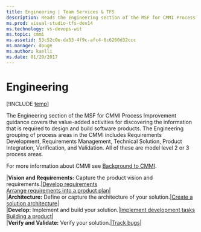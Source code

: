 ```yaml
---
title: Engineering | Team Services & TFS
description: Reads the Engineering section of the MSF for CMMI Process Improvement guidance covers the value-added activities for discovering the information that is required to design and build software products - Team Foundation Server (TFS)
ms.prod: visual-studio-tfs-dev14
ms.technology: vs-devops-wit
ms.topic: cmmi
ms.assetid: 53c52c0e-da53-4f9c-afc4-6c6260d32ccc
ms.manager: douge
ms.author: kaelli
ms.date: 01/20/2017
---
```


# Engineering

[!INCLUDE [temp](../../_shared/dev15-version-header.md)]

The Engineering section of the MSF for CMMI Process Improvement guidance covers the value-added activities for discovering the information that is required to design and build software products. The Engineering grouping of process areas in the CMMI includes Requirements Development, Requirements Management, Technical Solution, Product Integration, Verification, and Validation. All of these are model level 2 or 3 process areas.  
  
 For more information about CMMI see [Background to CMMI](guidance-background-to-cmmi.md).  
  

|**Vision and Requirements:** Capture the product vision and requirements.|[Develop requirements](guidance-develop-requirements.md)<br />[Arrange requirements into a product plan](arrange-requirements-into-a-product-plan.md)|  
|**Architecture:** Define or capture the architecture of your solution.|[Create a solution architecture](guidance-create-solution-architecture.md)|  
|**Develop:** Implement and build your solution.|[Implement development tasks](guidance-implement-development-tasks.md)<br />[Building a product](guidance-build-product.md)|  
|**Verify and Validate:** Verify your solution.|[Track bugs](track-bugs.md)|